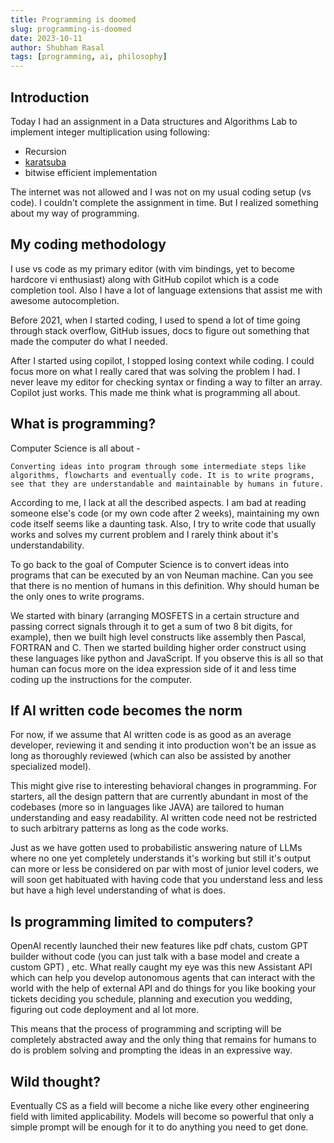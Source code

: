 ```yaml
---
title: Programming is doomed
slug: programming-is-doomed
date: 2023-10-11
author: Shubham Rasal
tags: [programming, ai, philosophy]
---
```


## Introduction

Today I had an assignment in a Data structures and Algorithms Lab to implement integer multiplication using following:

- Recursion
- [karatsuba](https://courses.csail.mit.edu/6.006/spring11/exams/notes3-karatsuba)
- bitwise efficient implementation

The internet was not allowed and I was not on my usual coding setup (vs code).
I couldn't complete the assignment in time. But I realized something about my way of programming. 
## My coding methodology

I use vs code as my primary editor (with vim bindings, yet to become hardcore vi enthusiast) along with GitHub copilot which is a code completion tool. Also I have a lot of language extensions that assist me with awesome autocompletion.

Before 2021, when I started coding, I used to spend a lot of time going through stack overflow, GitHub issues, docs to figure out something that made the computer do what I needed.

After I started using copilot, I stopped losing context while coding. I could focus more on what I really cared that was solving the problem I had. I never leave my editor for checking syntax or finding a way to filter an array. Copilot just works. This made me think what is programming all about. 


## What is programming?

Computer Science is all about -

`Converting ideas into program through some intermediate steps like algorithms, flowcharts and eventually code. It is to write programs, see that they are understandable and maintainable by humans in future.`

According to me, I lack at all the described aspects. I am bad at reading someone else's code (or my own code after 2 weeks), maintaining my own code itself seems like a daunting task. Also, I try to write code that usually works and solves my current problem and I rarely think about it's understandability.

To go back to the goal of Computer Science is to convert ideas into programs that can be executed by an von Neuman machine. Can you see that there is no mention of humans in this definition. Why should human be the only ones to write programs. 

We started with binary (arranging MOSFETS in a certain structure and passing correct signals through it to get a sum of two 8 bit digits, for example), then we built high level constructs like assembly then Pascal, FORTRAN and C. Then we started building higher order construct using these languages like python and JavaScript. If you observe this is all so that human can focus more on the idea expression side of it and less time coding up the instructions for the computer. 

## If AI written code becomes the norm

For now, if we assume that AI written code is as good as an average developer, reviewing it and sending it into production won't be an issue as long as thoroughly reviewed (which can also be assisted by another specialized model).

This might give rise to interesting behavioral  changes in programming. For starters, all the design pattern that are currently abundant in most of the codebases (more so in languages like JAVA) are tailored to human understanding and easy readability. AI written code need not be restricted to such arbitrary patterns as long as the code works. 

Just as we have gotten used to probabilistic answering nature of LLMs where no one yet completely understands it's working but still it's output can more or less be considered on par with most of junior level coders, we will soon get habituated with having code that you understand less and less but have a high level understanding of what is does. 
## Is programming limited to computers?

OpenAI recently launched their new features like pdf chats, custom GPT builder without code (you can just talk with a base model and create a custom GPT) , etc. What really caught my eye was this new Assistant API which can help you develop autonomous agents that can interact with the world with the help of external API and do things for you like booking your tickets deciding you schedule, planning and execution you wedding, figuring out code deployment and al lot more.

This means that the process of programming and scripting will be completely abstracted away and the only thing that remains for humans to do is problem solving and prompting the ideas in an expressive way.

## Wild thought?

Eventually CS as a field will become a niche like every other engineering field with limited applicability. Models will become so powerful that only a simple prompt will be enough for it to do anything you need to get done. 
